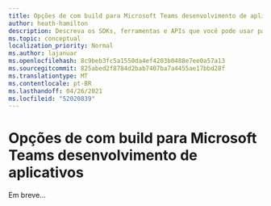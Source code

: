 ```yaml
---
title: Opções de com build para Microsoft Teams desenvolvimento de aplicativos
author: heath-hamilton
description: Descreva os SDKs, ferramentas e APIs que você pode usar para criar todos os tipos de Teams aplicativos.
ms.topic: conceptual
localization_priority: Normal
ms.author: lajanuar
ms.openlocfilehash: 8c9beb3fc5a1550da4ef4203b0488e7ee0a57a13
ms.sourcegitcommit: 825abed2f8784d2bab7407ba7a4455ae17bbd28f
ms.translationtype: MT
ms.contentlocale: pt-BR
ms.lasthandoff: 04/26/2021
ms.locfileid: "52020839"
---
```

# <a name="build-options-for-microsoft-teams-app-development"></a>Opções de com build para Microsoft Teams desenvolvimento de aplicativos

Em breve...
